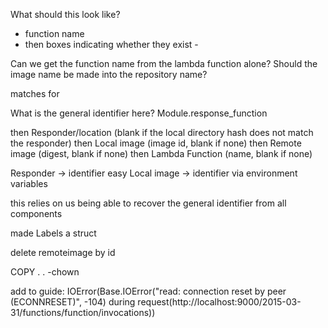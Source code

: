 What should this look like?
- function name
- then boxes indicating whether they exist - 

Can we get the function name from the lambda function alone?
Should the image name be made into the repository name?

matches for 

What is the general identifier here? Module.response_function

then Responder/location (blank if the local directory hash does not match the responder)
then Local image (image id, blank if none)
then Remote image (digest, blank if none)
then Lambda Function (name, blank if none)

Responder -> identifier easy
Local image -> identifier via environment variables

this relies on us being able to recover the general identifier from all components

made Labels a struct

delete remoteimage by id

COPY . . -chown

add to guide:
    IOError(Base.IOError("read: connection reset by peer (ECONNRESET)", -104) during request(http://localhost:9000/2015-03-31/functions/function/invocations))


